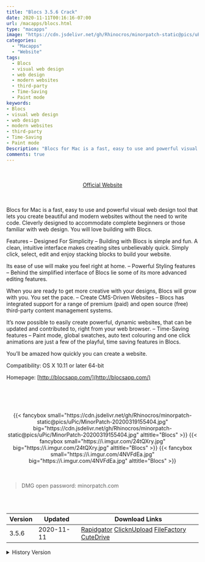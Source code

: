 ```yaml
---
title: "Blocs 3.5.6 Crack"
date: 2020-11-11T00:16:16-07:00
url: /macapps/blocs.html
type: "macapps"
image: "https://cdn.jsdelivr.net/gh/Rhinocros/minorpatch-static@pics/uPic/vQBLov.png"
categories:
  - "Macapps"
  - "Website"
tags:
  - Blocs
  - visual web design
  - web design
  - modern websites
  - third-party
  - Time-Saving
  - Paint mode
keywords:
- Blocs
- visual web design
- web design
- modern websites
- third-party
- Time-Saving
- Paint mode
Description: "Blocs for Mac is a fast, easy to use and powerful visual web design tool that lets you create beautiful and modern websites without the need to write code."
comments: true
---
```


<br/>
<br/>
<center>
<a href="http://blocsapp.com/" target="blank"><div class="border border-blue-500 rounded-lg transition duration-500 
    ease-in-out w-48 text-lg text-blue-500 text-center px-2 hover:bg-blue-500 hover:text-white">
  Official Website 
</div></a>
</center>
<br/>
<br/>

Blocs for Mac is a fast, easy to use and powerful visual web design tool that lets you create beautiful and modern websites without the need to write code. Cleverly designed to accommodate complete beginners or those familiar with web design. You will love building with Blocs.

Features – Designed For Simplicity – Building with Blocs is simple and fun. A clean, intuitive interface makes creating sites unbelievably quick. Simply click, select, edit and enjoy stacking blocks to build your website.

Its ease of use will make you feel right at home. – Powerful Styling features – Behind the simplified interface of Blocs lie some of its more advanced editing features.

When you are ready to get more creative with your designs, Blocs will grow with you. You set the pace. – Create CMS-Driven Websites – Blocs has integrated support for a range of premium (paid) and open source (free) third-party content management systems.

It’s now possible to easily create powerful, dynamic websites, that can be updated and contributed to, right from your web browser. – Time-Saving features – Paint mode, global swatches, auto text colouring and one click animations are just a few of the playful, time saving features in Blocs.

You’ll be amazed how quickly you can create a website.



Compatibility: OS X 10.11 or later 64-bit

Homepage: [http://blocsapp.com/](http://blocsapp.com/)

<br/>
<br/>
<script async src="https://pagead2.googlesyndication.com/pagead/js/adsbygoogle.js"></script>
<ins class="adsbygoogle"
     style="display:block; text-align:center;"
     data-ad-layout="in-article"
     data-ad-format="fluid"
     data-ad-client="ca-pub-8746275014476192"
     data-ad-slot="5144997159"></ins>
<script>
     (adsbygoogle = window.adsbygoogle || []).push({});
</script>
<br/>
<br/>


<center>
<div class="w-full grid grid-cols-3 flex gap-2">
{{< fancybox small="https://cdn.jsdelivr.net/gh/Rhinocros/minorpatch-static@pics/uPic/MinorPatch-20200319155404.jpg" big="https://cdn.jsdelivr.net/gh/Rhinocros/minorpatch-static@pics/uPic/MinorPatch-20200319155404.jpg" alttitle="Blocs" >}}
{{< fancybox small="https://i.imgur.com/24tQXry.jpg" big="https://i.imgur.com/24tQXry.jpg" alttitle="Blocs" >}}
{{< fancybox small="https://i.imgur.com/4NVFdEa.jpg" big="https://i.imgur.com/4NVFdEa.jpg" alttitle="Blocs" >}}
</div>
</center>

<br/>
<br/>


> DMG open password: minorpatch.com

<br/>

<br/>
<div id="history_version" class="history_version">

| Version | Updated | Download Links |
| ---- | ---- | ---- |
| 3.5.6 | 2020-11-11 | [Rapidgator](https://ouo.io/J4LWWo)   [ClicknUpload](https://ouo.io/g7tfM5)   [FileFactory](https://ouo.io/jIDgm2)   [CuteDrive](https://ouo.io/ZrVGDE) |
<details>
<summary>History Version</summary>

| Version | Updated | Download Links |
| ---- | ---- | ---- |
| 3.5.5 | 2020-10-15 | [UsersCloud](https://ouo.io/7uLkbK)   [ClicknUpload](https://ouo.io/viYbF7)   [FileFactory](https://ouo.io/XNOrhb)   [CuteDrive](https://ouo.io/ml1Neh) |
| 3.5.4.367 | 2020-09-22 | [UsersCloud](https://ouo.io/F0tfNl)   [ClicknUpload](https://ouo.io/CvLWLD)   [FileFactory](https://ouo.io/YOkkRU)   [CuteDrive](https://ouo.io/D7pa1A) |
| 3.5.3.366 | 2020-08-13 | [UsersCloud](https://ouo.io/7oVEtJ)   [ClicknUpload](https://ouo.io/XG92oB)   [FileFactory](https://ouo.io/byDZ8Du)   [CuteDrive](https://ouo.io/byDZ8Du) |
| 3.5.3 | 2020-08-12 | [UsersCloud](https://ouo.io/Yhtytj)   [ClicknUpload](https://ouo.io/E3TP8X)   [FileFactory](https://ouo.io/p6fXej)   [CuteDrive](https://ouo.io/ByUHn5) |
| 3.5.2.363 | 2020-08-07 | [UsersCloud](https://ouo.io/DH1456)   [ClicknUpload](https://ouo.io/BVWjtVq)   [FileFactory](https://ouo.io/BVWjtVq)   [CuteDrive](https://ouo.io/NecHnB) |
| 3.5.2 | 2020-08-06 | [UsersCloud](https://ouo.io/vEP736)   [ClicknUpload](https://ouo.io/EuodWz)   [FileFactory](https://ouo.io/X1gOP4)   [CuteDrive](https://ouo.io/X1gOP4) |
| 3.5.1 | 2020-06-24 | [UsersCloud](https://ouo.io/VTaR08)   [ClicknUpload](https://ouo.io/5n0DCR)   [FileFactory](https://ouo.io/AxsvIa7)   [CuteDrive](https://ouo.io/DtxF4s) |
| 3.5.0 | 2020-06-02 | [UsersCloud](https://ouo.io/mGlKenT)   [ClicknUpload](https://ouo.io/hSV9yT)   [FileFactory](https://ouo.io/RGQ5tqN)   [CuteDrive](https://ouo.io/a3nvyy) |
| 3.4.10 | 2020-05-12 | [UsersCloud](https://ouo.io/djZmYg)   [ClicknUpload](https://ouo.io/O3KTjLZ)   [FileFactory](https://ouo.io/1dCp9d)   [CuteDrive](https://ouo.io/FpxG34) |
| 3.4.9 | 2020-05-07 | [UsersCloud](https://ouo.io/2hlTFk)   [ClicknUpload](https://ouo.io/cm65av)   [FileFactory](https://ouo.io/06Ytt)   [CuteDrive](https://ouo.io/0WdpgP) |
| 3.4.8 | 2020-05-01 | [UsersCloud](https://ouo.io/NtJrMw)   [ClicknUpload](https://ouo.io/3H38g)   [FileFactory](https://ouo.io/3H38g)   [CuteDrive](https://ouo.io/AR1bDk) |
| 3.4.7 | 2020-04-23 | [UsersCloud](https://ouo.io/aoWxmd)   [ClicknUpload](https://ouo.io/GCUbbi)   [FileFactory](https://ouo.io/FjzfkM)   [CuteDrive](https://ouo.io/F6oiZCF) |
| 3.4.6 | 2020-04-22 | [UsersCloud](https://ouo.io/NpWjA6)   [ClicknUpload](https://ouo.io/pfuUs0q)   [FileFactory](https://ouo.io/KsizgNG)   [CuteDrive](https://ouo.io/E4Azlv) |
| 3.4.5 | 2020-03-19 | [UsersCloud](https://ouo.io/TugLzP)   [ClicknUpload](https://ouo.io/D2ax0y)   [FileFactory](https://ouo.io/DxIsckx)   [CuteDrive](https://ouo.io/Yrn8wX) |
| 3.4.4 | 2020-02-13 | [UsersCloud](https://ouo.io/2Em02)   [ClicknUpload](https://ouo.io/tWzc9q)   [Mega](https://ouo.io/gMpReM)   [CuteDrive](https://ouo.io/z9msH3) |
</details>

</div>
